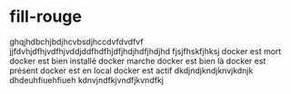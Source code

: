 # fill-rouge
ghqjhdbchjbdjhcvbsdjhccdvfdvdfvf
jjfdvhjdfhjvdfhjvddjddfhdfhjdfjhdjhdfjhdjhd
fjsjfhskfjhksj
docker est mort
docker est bien installé
docker marche
docker est bien là
docker est présent 
docker est en local
docker est actif
dkdjndjkndjknvjkdnjk
dhdeuhfiuehfiueh
kdnvjndfkjvndfjkvndfkj
